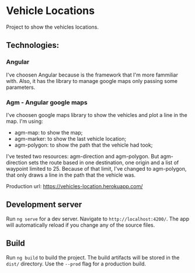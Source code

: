 # Vehicle Locations

Project to show the vehicles locations.

## Technologies:

### Angular

I've choosen Angular because is the framework that I'm more fammiliar with. Also, it has the library to manage google maps only passing some parameters.

### Agm - Angular google maps

I've choosen google maps library to show the vehicles and plot a line in the map. I'm using:

* agm-map: to show the map;
* agm-marker: to show the last vehicle location;
* agm-polygon: to show the path that the vehicle had took;

I've tested two resources: agm-direction and agm-polygon. But agm-direction sets the route based in one destination, one origin and a list of waypoint limited to 25.
Because of that limit, I've changed to agm-polygon, that only draws a line in the path that the vehicle was.

Production url: https://vehicles-location.herokuapp.com/

## Development server

Run `ng serve` for a dev server. Navigate to `http://localhost:4200/`. The app will automatically reload if you change any of the source files.

## Build

Run `ng build` to build the project. The build artifacts will be stored in the `dist/` directory. Use the `--prod` flag for a production build.
